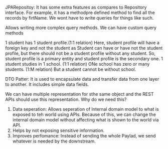JPARepositoy:
It has some extra features as compares to Repository interface.
For example, it has a methodpre defined method to find all the records by firtName. We wont have to write queries for things like such.

Allows writing more complex query methods.
We can have custom query methods

1 student has 1 student profile.(1:1 relation)
Here, student profile will have a foreign key and not the student as Student 
can have or have not the student profile, but there should not be a student profile without any student.
So, student profile is a primary entity and student profile is the secondary one.
1 student studies in 1 school. (1:1 relation)
ONe school has zero or many students. (1:M relation)
But a student cannot be without school.



DTO Patter:
It is used to encapsulate data and transfer data from one layer to another.
It  includes simple data fields.

We can have multiple representation for sthe same object and the REST APIs 
should use this representation.
Why do we need this?
1. Data seperation: Allows seperation of Internal domain model to what is exposed to teh world using APIs. Because of this, we can change the 
   internal domain model without affecting what is shown to the world via API.
2. Helps by not exposing sensitive information.
3. Improves perfomance: Instead of sending the whole Paylad, we send whatever is needed by the downstream.
